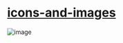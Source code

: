 # [icons-and-images](https://github.com/UniBreakfast/icons-and-images)

![image](https://github.com/user-attachments/assets/5cb73d48-4e58-411d-b946-2c2863a1f0a2)

